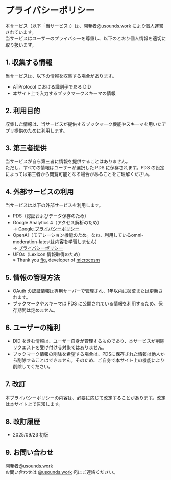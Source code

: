# プライバシーポリシー

本サービス（以下「当サービス」）は、開発者@usounds.work により個人運営されています。  
当サービスはユーザーのプライバシーを尊重し、以下のとおり個人情報を適切に取り扱います。

## 1. 収集する情報
当サービスは、以下の情報を収集する場合があります。
- ATProtocol における識別子である DID
- 本サイト上で入力するブックマークスキーマの情報

## 2. 利用目的
収集した情報は、当サービスが提供するブックマーク機能やスキーマを用いたアプリ提供のために利用します。

## 3. 第三者提供
当サービスが自ら第三者に情報を提供することはありません。  
ただし、すべての情報はユーザーが選択した PDS に保存されます。PDS の設定によっては第三者から閲覧可能となる場合があることをご理解ください。

## 4. 外部サービスの利用
当サービスは以下の外部サービスを利用します。
- PDS（認証およびデータ保存のため）
- Google Analytics 4（アクセス解析のため）  
  → [Google プライバシーポリシー](https://policies.google.com/privacy)
- OpenAI（モデレーション機能のため。なお、利用しているomni-moderation-latestは内容を学習しません）  
  → [プライバシーポリシー](https://openai.com/policies/row-privacy-policy/)
- UFOs（Lexicon 情報取得のため）  
  ※ Thank you [fig](https://bsky.app/profile/bad-example.com), developer of [microcosm](https://bsky.app/profile/microcosm.blue)
  
## 5. 情報の管理方法
- OAuth の認証情報は専用サーバーで管理され、1年以内に破棄または更新されます。
- ブックマークやスキーマは PDS に公開されている情報を利用するため、保存期間は定めません。

## 6. ユーザーの権利
- DID を含む情報は、ユーザー自身が管理するものであり、本サービスが削除リクエストを受け付ける対象ではありません。  
- ブックマーク情報の削除を希望する場合は、PDSに保存された情報は他人から削除することはできません。そのため、ご自身で本サイト上の機能により削除してください。

## 7. 改訂
本プライバシーポリシーの内容は、必要に応じて改定することがあります。改定は本サイト上で告知します。

## 8. 改訂履歴
- 2025/09/23 初版

## 9. お問い合わせ
開発者@usounds.work  
お問い合わせは [@usounds.work](https://bsky.app/profile/usounds.work) 宛にご連絡ください。
